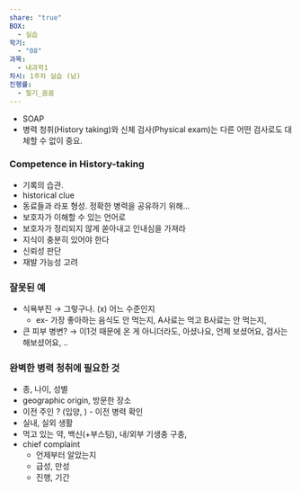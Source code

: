 ```yaml
---
share: "true"
BOX:
  - 실습
학기:
  - "08"
과목:
  - 내과학1
차시: 1주차 실습 (남)
진행률:
  - 필기_꼼꼼
---
```


- SOAP
- 병력 청취(History taking)와 신체 검사(Physical exam)는 다른 어떤 검사로도 대체할 수 없이 중요.

### Competence in History-taking

- 기록의 습관.
- historical clue
- 동료들과 라포 형성. 정확한 병력을 공유하기 위해...
- 보호자가 이해할 수 있는 언어로
- 보호자가 정리되지 않게 쏟아내고 인내심을 가져라
- 지식이 충분히 있어야 한다
- 신뢰성 판단
- 재발 가능성 고려

### 잘못된 예

 - 식욕부진 → 그렇구나. (x) 어느 수준인지
	 - ex- 가장 좋아하는 음식도 안 먹는지, A사료는 먹고 B사료는 안 먹는지,
 - 큰 피부 병변? → 이1것 때문에 온 게 아니더라도, 아셨나요, 언제 보셨어요, 검사는 해보셨어요, .. 

### 완벽한 병력 청취에 필요한 것

- 종, 나이, 성별
- geographic origin, 방문한 장소
- 이전 주인 ? (입양, ) - 이전 병력 확인
- 실내, 실외 생활
- 먹고 있는 약, 백신(+부스팅), 내/외부 기생충 구충,
- chief complaint
	- 언제부터 알았는지
	- 급성, 만성
	- 진행, 기간

